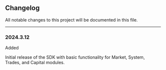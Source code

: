## Changelog

All notable changes to this project will be documented in this file.


---
### 2024.3.12
Added

Initial release of the SDK with basic functionality for Market, System, Trades, and Capital modules.